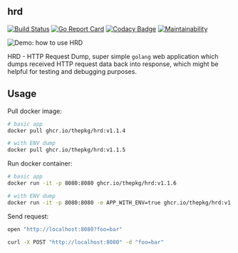 hrd
-

[![Build Status](https://github.com/thepkg/hrd/actions/workflows/ci.yml/badge.svg)](https://github.com/thepkg/hrd/actions/workflows/ci.yml)
[![Go Report Card](https://goreportcard.com/badge/github.com/cn007b/hrd)](https://goreportcard.com/report/github.com/cn007b/hrd)
[![Codacy Badge](https://app.codacy.com/project/badge/Grade/a25d02fd43d34750911152b7a0d66ad6)](https://www.codacy.com/gh/cn007b/hrd/dashboard?utm_source=github.com&amp;utm_medium=referral&amp;utm_content=cn007b/hrd&amp;utm_campaign=Badge_Grade)
[![Maintainability](https://api.codeclimate.com/v1/badges/1d9d3d6acf37cde6e37e/maintainability)](https://codeclimate.com/github/cn007b/hrd/maintainability)

![Demo: how to use HRD](/static/i/demo.gif)

HRD - HTTP Request Dump, super simple `golang` web application
which dumps received HTTP request data back into response, which might be helpful for testing and debugging purposes.

## Usage

Pull docker image:
````sh
# basic app
docker pull ghcr.io/thepkg/hrd:v1.1.4

# with ENV dump
docker pull ghcr.io/thepkg/hrd:v1.1.5
````

Run docker container:
````sh
# basic app
docker run -it -p 8080:8080 ghcr.io/thepkg/hrd:v1.1.6

# with ENV dump
docker run -it -p 8080:8080 -e APP_WITH_ENV=true ghcr.io/thepkg/hrd:v1.1.6
````

Send request:
````sh
open "http://localhost:8080?foo=bar"

curl -X POST "http://localhost:8080" -d "foo=bar"
````
